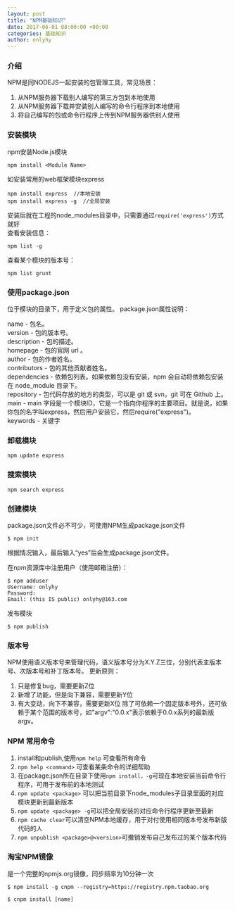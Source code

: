 ```yaml
---
layout: post
title: "NPM基础知识"
date: 2017-06-01 08:00:00 +00:00
categories: 基础知识
author: onlyhy
---
```


### 介绍  
  NPM是同NODEJS一起安装的包管理工具，常见场景：
   1. 从NPM服务器下载别人编写的第三方包到本地使用
   2. 从NPM服务器下载并安装别人编写的命令行程序到本地使用
   3. 将自己编写的包或命令行程序上传到NPM服务器供别人使用  

### 安装模块  
  npm安装Node.js模块

    npm install <Module Name> 

  如安装常用的web框架模块express

    npm install express  //本地安装
    npm install express -g  //全局安装

  安装后就在工程的node_modules目录中，只需要通过`require('express')`方式就好  
  查看安装信息：

    npm list -g  

  查看某个模块的版本号：

    npm list grunt  

### 使用package.json  
  位于模块的目录下，用于定义包的属性。
  package.json属性说明： 

  name - 包名。  
  version - 包的版本号。  
  description - 包的描述。  
  homepage - 包的官网 url 。  
  author - 包的作者姓名。  
  contributors - 包的其他贡献者姓名。  
  dependencies - 依赖包列表。如果依赖包没有安装，npm 会自动将依赖包安装在 node_module 目录下。  
  repository - 包代码存放的地方的类型，可以是 git 或 svn，git 可在 Github 上。  
  main - main 字段是一个模块ID，它是一个指向你程序的主要项目。就是说，如果你包的名字叫express，然后用户安装它，然后require("express")。  
  keywords - 关键字 

### 卸载模块  

    npm update express  

### 搜索模块  

    npm search express  

### 创建模块  

  package.json文件必不可少，可使用NPM生成package.json文件

    $ npm init  

  根据情况输入，最后输入“yes”后会生成package.json文件。  

  在npm资源库中注册用户（使用邮箱注册）：

    $ npm adduser
    Username: onlyhy
    Password:
    Email: (this IS public) onlyhy@163.com  

  发布模块

    $ npm publish  

### 版本号  
  NPM使用语义版本号来管理代码，语义版本号分为X.Y.Z三位，分别代表主版本号、次版本号和补丁版本号。
  更新原则：
  1. 只是修复bug，需要更新Z位
  2. 新增了功能，但是向下兼容，需要更新Y位
  3. 有大变动，向下不兼容，需要更新X位
  除了可依赖一个固定版本号外，还可依赖于某个范围的版本号，如"argv":"0.0.x"表示依赖于0.0.x系列的最新版argv。  

### NPM 常用命令  
  1. install和publish,使用`npm help` 可查看所有命令
  2. `npm help <command>` 可查看某条命令的详细帮助
  3. 在package.json所在目录下使用`npm install，-g`可现在本地安装当前命令行程序，可用于发布前的本地测试  
  4. `npm update <package>` 可以把当前目录下node_modules子目录里面的对应模块更新到最新版本  
  5. `npm update <package> -g`可以把全局安装的对应命令行程序更新至最新
  6. `npm cache clear`可以清空NPM本地缓存，用于对付使用相同版本号发布新版代码的人
  7. `npm unpublish <package>@<version>`可撤销发布自己发布过的某个版本代码

### 淘宝NPM镜像
  是一个完整的npmjs.org镜像，同步频率为10分钟一次  

    $ npm install -g cnpm --registry=https://registry.npm.taobao.org

    $ cnpm install [name]
   
